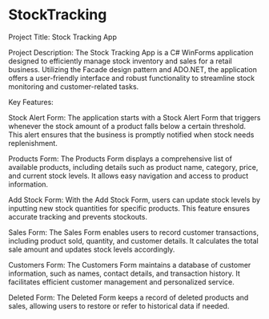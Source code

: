 # StockTracking
Project Title: Stock Tracking App

Project Description: 
The Stock Tracking App is a C# WinForms application designed to efficiently manage stock inventory and sales for a retail business. Utilizing the Facade design pattern and ADO.NET, the application offers a user-friendly interface and robust functionality to streamline stock monitoring and customer-related tasks.

Key Features:

Stock Alert Form: The application starts with a Stock Alert Form that triggers whenever the stock amount of a product falls below a certain threshold. This alert ensures that the business is promptly notified when stock needs replenishment.

Products Form: The Products Form displays a comprehensive list of available products, including details such as product name, category, price, and current stock levels. It allows easy navigation and access to product information.

Add Stock Form: With the Add Stock Form, users can update stock levels by inputting new stock quantities for specific products. This feature ensures accurate tracking and prevents stockouts.

Sales Form: The Sales Form enables users to record customer transactions, including product sold, quantity, and customer details. It calculates the total sale amount and updates stock levels accordingly.

Customers Form: The Customers Form maintains a database of customer information, such as names, contact details, and transaction history. It facilitates efficient customer management and personalized service.

Deleted Form: The Deleted Form keeps a record of deleted products and sales, allowing users to restore or refer to historical data if needed.
